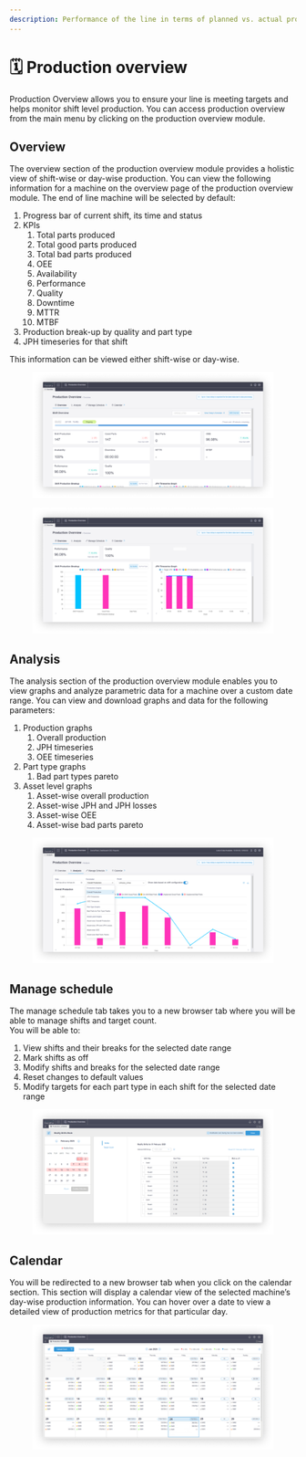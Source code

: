 ```yaml
---
description: Performance of the line in terms of planned vs. actual production across days
---
```


# 🗓️ Production overview

Production Overview allows you to ensure your line is meeting targets and helps monitor shift level production.
&#x20;You can access production overview from the main menu by clicking on the production overview module.

## Overview

The overview section of the production overview module provides a holistic view of shift-wise or day-wise production.  You can view the following information for a machine on the overview page of the production overview module. The end of line machine will be selected by default:&#x20;

1. Progress bar of current shift, its time and status&#x20;
2. KPIs
   1. Total parts produced&#x20;
   2. Total good parts produced&#x20;
   3. Total bad parts produced&#x20;
   4. OEE
   5. Availability
   6. Performance
   7. Quality
   8. Downtime
   9. MTTR
   10. MTBF
3. Production break-up by quality and part type&#x20;
4. JPH timeseries for that shift

This information can be viewed either shift-wise or day-wise.&#x20;

<figure><img src="../.gitbook/assets/image (109).png" alt=""><figcaption></figcaption></figure>

<figure><img src="../.gitbook/assets/image (110).png" alt=""><figcaption></figcaption></figure>

## Analysis

The analysis section of the production overview module enables you to view graphs and analyze parametric data for a machine over a custom date range. You can view and download graphs and data for the following parameters:

1. Production graphs&#x20;
   1. Overall production&#x20;
   2. JPH timeseries&#x20;
   3. OEE timeseries&#x20;
2. Part type graphs&#x20;
   1. Bad part types pareto&#x20;
3. Asset level graphs&#x20;
   1. Asset-wise overall production&#x20;
   2. Asset-wise JPH and JPH losses&#x20;
   3. Asset-wise OEE&#x20;
   4. Asset-wise bad parts pareto&#x20;

<figure><img src="../.gitbook/assets/image (111).png" alt=""><figcaption></figcaption></figure>

## Manage schedule

The manage schedule tab takes you to a new browser tab where you will be able to manage shifts and target count.  \
You will be able to:&#x20;

1. View shifts and their breaks for the selected date range&#x20;
2. Mark shifts as off&#x20;
3. Modify shifts and breaks for the selected date range
4. Reset changes to default values&#x20;
5. Modify targets for each part type in each shift for the selected date range&#x20;

<figure><img src="../.gitbook/assets/image (112).png" alt=""><figcaption></figcaption></figure>

## Calendar

You will be redirected to a new browser tab when you click on the calendar section. This section will display a calendar view of the selected machine’s day-wise production information. You can hover over a date to view a detailed view of production metrics for that particular day.

<figure><img src="../.gitbook/assets/image (113).png" alt=""><figcaption></figcaption></figure>
